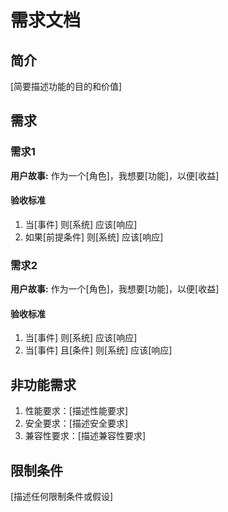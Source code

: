 # 需求文档

## 简介

[简要描述功能的目的和价值]

## 需求

### 需求1

**用户故事:** 作为一个[角色]，我想要[功能]，以便[收益]

#### 验收标准

1. 当[事件] 则[系统] 应该[响应]
2. 如果[前提条件] 则[系统] 应该[响应]

### 需求2

**用户故事:** 作为一个[角色]，我想要[功能]，以便[收益]

#### 验收标准

1. 当[事件] 则[系统] 应该[响应]
2. 当[事件] 且[条件] 则[系统] 应该[响应]

## 非功能需求

1. 性能要求：[描述性能要求]
2. 安全要求：[描述安全要求]
3. 兼容性要求：[描述兼容性要求]

## 限制条件

[描述任何限制条件或假设]